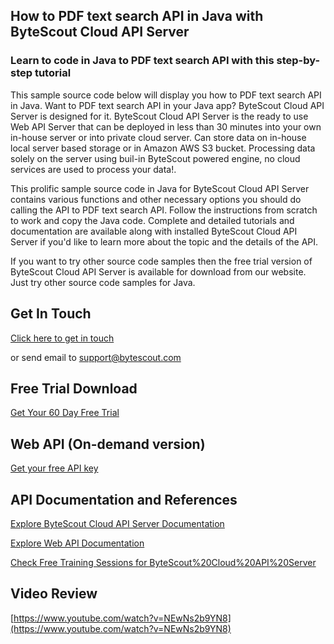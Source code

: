 ## How to PDF text search API in Java with ByteScout Cloud API Server

### Learn to code in Java to PDF text search API with this step-by-step tutorial

This sample source code below will display you how to PDF text search API in Java. Want to PDF text search API in your Java app? ByteScout Cloud API Server is designed for it. ByteScout Cloud API Server is the ready to use Web API Server that can be deployed in less than 30 minutes into your own in-house server or into private cloud server. Can store data on in-house local server based storage or in Amazon AWS S3 bucket. Processing data solely on the server using buil-in ByteScout powered engine, no cloud services are used to process your data!.

This prolific sample source code in Java for ByteScout Cloud API Server contains various functions and other necessary options you should do calling the API to PDF text search API. Follow the instructions from scratch to work and copy the Java code. Complete and detailed tutorials and documentation are available along with installed ByteScout Cloud API Server if you'd like to learn more about the topic and the details of the API.

If you want to try other source code samples then the free trial version of ByteScout Cloud API Server is available for download from our website. Just try other source code samples for Java.

## Get In Touch

[Click here to get in touch](https://bytescout.zendesk.com/hc/en-us/requests/new?subject=ByteScout%20Cloud%20API%20Server%20Question)

or send email to [support@bytescout.com](mailto:support@bytescout.com?subject=ByteScout%20Cloud%20API%20Server%20Question) 

## Free Trial Download

[Get Your 60 Day Free Trial](https://bytescout.com/download/web-installer?utm_source=github-readme)

## Web API (On-demand version)

[Get your free API key](https://pdf.co/documentation/api?utm_source=github-readme)

## API Documentation and References

[Explore ByteScout Cloud API Server Documentation](https://bytescout.com/documentation/index.html?utm_source=github-readme)

[Explore Web API Documentation](https://pdf.co/documentation/api?utm_source=github-readme)

[Check Free Training Sessions for ByteScout%20Cloud%20API%20Server](https://academy.bytescout.com/)

## Video Review

[https://www.youtube.com/watch?v=NEwNs2b9YN8](https://www.youtube.com/watch?v=NEwNs2b9YN8)